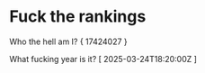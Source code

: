 # Fuck the rankings

Who the hell am I?
{ 17424027 }

What fucking year is it?
[ 2025-03-24T18:20:00Z ]
